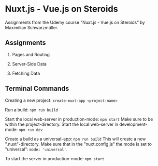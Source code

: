 # Nuxt.js - Vue.js on Steroids

Assignments from the Udemy course "Nuxt.js - Vue.js on Steroids" by Maximilian Schwarzmüller.

## Assignments

01. Pages and Routing

02. Server-Side Data

03. Fetching Data

## Terminal Commands

Creating a new project: `create-nuxt-app <project-name>`

Run a build: `npm run build`

Start the local web-server in production-mode: `npm start`
Make sure to be within the project-directory.
Start the local web-server in development-mode: `npm run dev`

Create a build as a universal-app: `npm run build`
This will create a new ".nuxt"-directory. Make sure that in the "nuxt.config.js" the mode is set to "universal": `mode: 'universal'`.

To start the server in production-mode: `npm start`